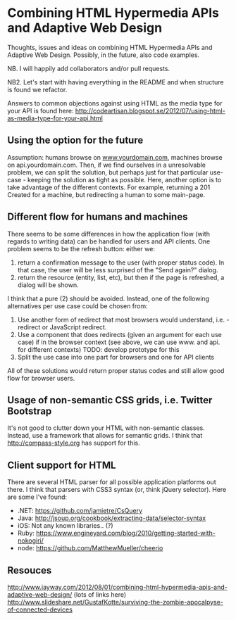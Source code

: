 Combining HTML Hypermedia APIs and Adaptive Web Design
======================================================

Thoughts, issues and ideas on combining HTML Hypermedia APIs and Adaptive Web Design. Possibly, in the future, also code examples.

NB.  I will happily add collaborators and/or pull requests.

NB2.  Let's start with having everything in the README and when structure is found we refactor.

Answers to common objections against using HTML as the media type for your API is found here: http://codeartisan.blogspot.se/2012/07/using-html-as-media-type-for-your-api.html

Using the option for the future
-------
Assumption: humans browse on www.yourdomain.com, machines browse on api.yourdomain.com. Then, if we find ourselves in a unresolvable problem, we can split the solution, but perhaps just for that particular use-case - keeping the solution as tight as possible.
Here, another option is to take advantage of the different contexts. For example, returning a 201 Created for a machine, but redirecting a human to some main-page.


Different flow for humans and machines
-------
There seems to be some differences in how the application flow (with regards to writing data) can be handled for users and API clients. One problem seems to be the refresh button: either we:

1.  return a confirmation message to the user (with proper status code). In that case, the user will be less surprised of the "Send again?" dialog.
2.  return the resource (entity, list, etc), but then if the page is refreshed, a dialog will be shown.

I think that a pure (2) should be avoided. Instead, one of the following alternatives per use case could be chosen from:

1.  Use another form of redirect that most browsers would understand, i.e. <meta>-redirect or JavaScript redirect.
2.  Use a component that does redirects (given an argument for each use case) if in the browser context (see above, we can use www. and api. for different contexts) TODO: develop prototype for this 
3.  Split the use case into one part for browsers and one for API clients

All of these solutions would return proper status codes and still allow good flow for browser users.

Usage of non-semantic CSS grids, i.e. Twitter Bootstrap
-------------------------------------------------------
It's not good to clutter down your HTML with non-semantic classes. Instead, use a framework that allows for semantic grids. I think that http://compass-style.org has support for this.

Client support for HTML
-----------------------
There are several HTML parser for all possible application platforms out there. I think that parsers with CSS3 syntax (or, think jQuery selector).
Here are some I've found:
 - .NET: https://github.com/jamietre/CsQuery
 - Java: http://jsoup.org/cookbook/extracting-data/selector-syntax
 - iOS: Not any known libraries.. (?)
 - Ruby: https://www.engineyard.com/blog/2010/getting-started-with-nokogiri/
 - node: https://github.com/MatthewMueller/cheerio

Resouces
--------
http://www.jayway.com/2012/08/01/combining-html-hypermedia-apis-and-adaptive-web-design/ (lots of links here)
http://www.slideshare.net/GustafKotte/surviving-the-zombie-apocalpyse-of-connected-devices
